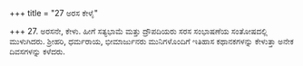 +++
title = "27 ಅರಸ ಕೇಳೈ"

+++
27. ಅರಸನೇ, ಕೇಳು. ಹೀಗೆ ಸತ್ಯಭಾಮೆ ಮತ್ತು ದ್ರೌಪದಿಯರು ಸರಸ ಸಂಭಾಷಣೆಯ ಸಂತೋಷದಲ್ಲಿ ಮುಳುಗಿದರು. ಶ್ರೀಹರಿ, ಧರ್ಮರಾಯ, ಭೀಮಾರ್ಜುನರು ಮುನಿಗಳೊಂದಿಗೆ ಇತಿಹಾಸ ಕಥಾನಕಗಳನ್ನು ಕೇಳುತ್ತಾ ಅನೇಕ ದಿವಸಗಳನ್ನು ಕಳೆದರು.
